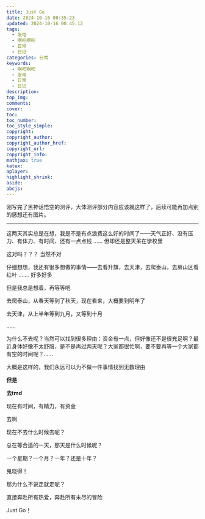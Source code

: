 ```yaml
---
title: Just Go
date: 2024-10-16 00:35:23
updated: 2024-10-16 00:45:12
tags:
  - 发电
  - 啊吧啊吧
  - 日常
  - 日记
categories: 日常
keywords:
  - 啊吧啊吧
  - 发电
  - 日常
  - 日记
description: 
top_img:
comments:
cover:
toc:
toc_number:
toc_style_simple:
copyright:
copyright_author:
copyright_author_href:
copyright_url:
copyright_info:
mathjax: true
katex:
aplayer:
highlight_shrink:
aside:
abcjs:
---
```


刚写完了黑神话悟空的测评，大体测评部分内容应该就这样了，后续可能再加点别的感想还有图片。

------

这两天其实总是在想，我是不是有点浪费这么好的时间了——天气正好、没有压力、有体力、有时间、还有一点点钱 ...... 但却还是整天呆在学校里

这对吗？？？ 当然不对

仔细想想，我还有很多想做的事情——去看升旗，去天津，去爬泰山，去房山区看红叶 ....... 好多好多

但是我总是想着，再等等吧

去爬泰山，从春天等到了秋天，现在看来，大概要到明年了

去天津，从上半年等到九月，又等到十月

......

为什么不去呢？当然可以找到很多理由：资金有一点，但好像还不是很充足啊？最近身体好像不太舒服，是不是再过两天呢？大家都很忙啊，要不要再等一个大家都有空的时间呢？......

大概是这样的，我们永远可以为不做一件事情找到无数理由

**但是**

**去tmd**

现在有时间，有精力，有资金

去啊

现在不去什么时候去呢？

总在等合适的一天，那天是什么时候呢？

一个星期？一个月？一年？还是十年？

鬼晓得！

那为什么不说走就走呢？

直接奔赴所有热爱，奔赴所有未尽的冒险

Just Go！

